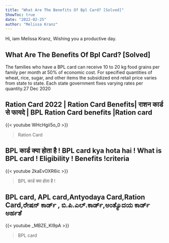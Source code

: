 ```yaml
---
title: "What Are The Benefits Of Bpl Card? [Solved]"
ShowToc: true 
date: "2022-02-25"
author: "Melissa Kranz" 
---
```


Hi, iam Melissa Kranz, Wishing you a productive day.
## What Are The Benefits Of Bpl Card? [Solved]
The families who have a BPL card can receive 10 to 20 kg food grains per family per month at 50% of economic cost. For specified quantities of wheat, rice, sugar, and other items the subsidized end retail price varies from state to state. Each state government fixes varying rates per quantity.27 Dec 2020

## Ration Card 2022 | Ration Card Benefits| राशन कार्ड से फायदे | BPL Ration Card benefits |Ration card
{{< youtube WHcHgii5o_0 >}}
>Ration Card

## BPL कार्ड क्या होता है ! BPL card kya hota hai ! What is BPL card ! Eligibility ! Benefits !criteria
{{< youtube 2kaEvOXR6ic >}}
>BPL कार्ड क्या होता है ! 

## BPL card, APL card,Antyodaya Card,Ration Card,ರೇಷನ್ ಕಾರ್ಡ್ , ಬಿ.ಪಿ.ಎಲ್.ಕಾರ್ಡ್,ಅಂತ್ಯೊದಯ ಕಾರ್ಡ್ ಅರ್ಹತೆ
{{< youtube _MBZE_KI9pA >}}
>BPL card

